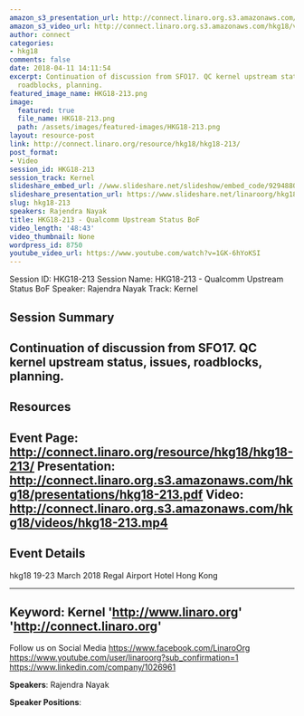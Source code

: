 ```yaml
---
amazon_s3_presentation_url: http://connect.linaro.org.s3.amazonaws.com/hkg18/presentations/hkg18-213.pdf
amazon_s3_video_url: http://connect.linaro.org.s3.amazonaws.com/hkg18/videos/hkg18-213.mp4
author: connect
categories:
- hkg18
comments: false
date: 2018-04-11 14:11:54
excerpt: Continuation of discussion from SFO17. QC kernel upstream status, issues,
  roadblocks, planning.
featured_image_name: HKG18-213.png
image:
  featured: true
  file_name: HKG18-213.png
  path: /assets/images/featured-images/HKG18-213.png
layout: resource-post
link: http://connect.linaro.org/resource/hkg18/hkg18-213/
post_format:
- Video
session_id: HKG18-213
session_track: Kernel
slideshare_embed_url: //www.slideshare.net/slideshow/embed_code/92948801
slideshare_presentation_url: https://www.slideshare.net/linaroorg/hkg18213-qualcomm-upstream-status-bof
slug: hkg18-213
speakers: Rajendra Nayak
title: HKG18-213 - Qualcomm Upstream Status BoF
video_length: '48:43'
video_thumbnail: None
wordpress_id: 8750
youtube_video_url: https://www.youtube.com/watch?v=1GK-6hYoKSI
---
```


Session ID: HKG18-213
Session Name: HKG18-213 - Qualcomm Upstream Status BoF
Speaker: Rajendra Nayak
Track: Kernel


## Session Summary
Continuation of discussion from SFO17. QC kernel upstream status, issues, roadblocks, planning.
---------------------------------------------------
## Resources
Event Page: http://connect.linaro.org/resource/hkg18/hkg18-213/
Presentation: http://connect.linaro.org.s3.amazonaws.com/hkg18/presentations/hkg18-213.pdf
Video: http://connect.linaro.org.s3.amazonaws.com/hkg18/videos/hkg18-213.mp4
 ---------------------------------------------------
## Event Details
hkg18
19-23 March 2018 
Regal Airport Hotel Hong Kong

---------------------------------------------------
Keyword: Kernel
'http://www.linaro.org'
'http://connect.linaro.org'
---------------------------------------------------
Follow us on Social Media
https://www.facebook.com/LinaroOrg
https://www.youtube.com/user/linaroorg?sub_confirmation=1
https://www.linkedin.com/company/1026961

**Speakers**: Rajendra Nayak

**Speaker Positions**:
